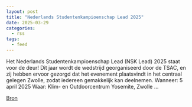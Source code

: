 ```yaml
---
layout: post
title: "Nederlands Studentenkampioenschap Lead 2025"
date: 2025-03-29
categories: 
  - rss
tags: 
  - feed
---
```


<p>Het Nederlands Studentenkampioenschap Lead (NSK Lead) 2025 staat voor de deur! Dit jaar wordt de wedstrijd georganiseerd door de TSAC, en zij hebben ervoor gezorgd dat het evenement plaatsvindt in het centraal gelegen Zwolle, zodat iedereen gemakkelijk kan deelnemen. Wanneer: 5 april 2025 Waar: Klim- en Outdoorcentrum Yosemite, Zwolle &hellip;</p>
<p><a href="https://www.klimkalender.nl/comp/nederlands-studentenkampioenschap-lead-2025/" rel="noopener noreferrer" target="_blank">Bron</a></p>
